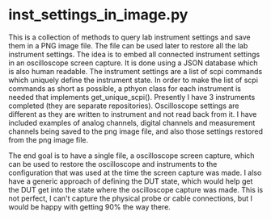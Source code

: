 # inst_settings_in_image.py
This is a collection of methods to query lab instrument settings and save them in a PNG image file. The file can be used later to restore all the lab instrument settings.
The idea is to embed all connected instrument settings in an oscilloscope screen capture. It is done using a JSON database which is also human readable. The instrument settings are a list of scpi commands which uniquely define the instrument state. In order to make the list of scpi commands as short as possible, a pthyon class for each instrument is needed that implements get_unique_scpi(). Presently I have 3 instruments completed (they are separate repositories). Oscilloscope settings are different as they are written to instrument and not read back from it. I have included examples of analog channels, digital channels and measurement channels being saved to the png image file, and also those settings restored from the png image file.

The end goal is to have a single file, a oscilloscope screen capture, which can be used to restore the oscilloscope and instruments to the configuration that was used at the time the screen capture was made. I also have a generic approach of defining the DUT state, which would help get the DUT get into the state where the oscilloscope capture was made. This is not perfect, I can't capture the physical probe or cable connections, but I would be happy with getting 90% the way there.
